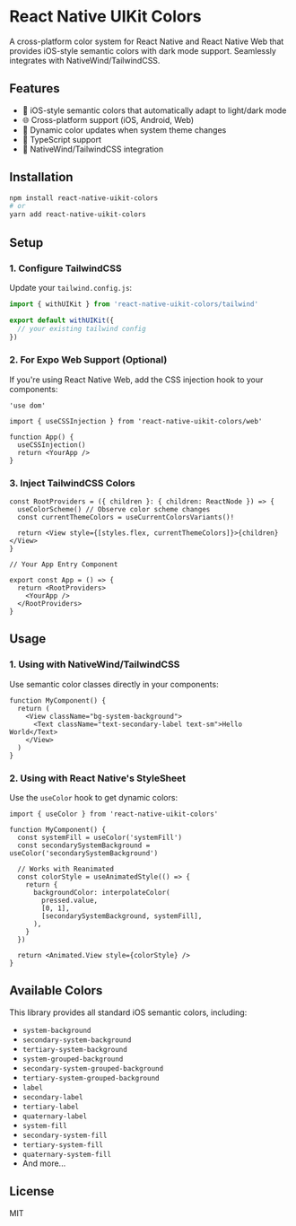 # React Native UIKit Colors

A cross-platform color system for React Native and React Native Web that provides iOS-style semantic colors with dark mode support. Seamlessly integrates with NativeWind/TailwindCSS.

## Features

- 🎨 iOS-style semantic colors that automatically adapt to light/dark mode
- 🌐 Cross-platform support (iOS, Android, Web)
- 🔄 Dynamic color updates when system theme changes
- 🎯 TypeScript support
- 🌊 NativeWind/TailwindCSS integration

## Installation

```bash
npm install react-native-uikit-colors
# or
yarn add react-native-uikit-colors
```

## Setup

### 1. Configure TailwindCSS

Update your `tailwind.config.js`:

```js
import { withUIKit } from 'react-native-uikit-colors/tailwind'

export default withUIKit({
  // your existing tailwind config
})
```

### 2. For Expo Web Support (Optional)

If you're using React Native Web, add the CSS injection hook to your components:

```tsx
'use dom'

import { useCSSInjection } from 'react-native-uikit-colors/web'

function App() {
  useCSSInjection()
  return <YourApp />
}
```

### 3. Inject TailwindCSS Colors

```tsx
const RootProviders = ({ children }: { children: ReactNode }) => {
  useColorScheme() // Observe color scheme changes
  const currentThemeColors = useCurrentColorsVariants()!

  return <View style={[styles.flex, currentThemeColors]}>{children}</View>
}

// Your App Entry Component

export const App = () => {
  return <RootProviders>
    <YourApp />
  </RootProviders>
}
```

## Usage

### 1. Using with NativeWind/TailwindCSS

Use semantic color classes directly in your components:

```tsx
function MyComponent() {
  return (
    <View className="bg-system-background">
      <Text className="text-secondary-label text-sm">Hello World</Text>
    </View>
  )
}
```

### 2. Using with React Native's StyleSheet

Use the `useColor` hook to get dynamic colors:

```tsx
import { useColor } from 'react-native-uikit-colors'

function MyComponent() {
  const systemFill = useColor('systemFill')
  const secondarySystemBackground = useColor('secondarySystemBackground')

  // Works with Reanimated
  const colorStyle = useAnimatedStyle(() => {
    return {
      backgroundColor: interpolateColor(
        pressed.value,
        [0, 1],
        [secondarySystemBackground, systemFill],
      ),
    }
  })

  return <Animated.View style={colorStyle} />
}
```

## Available Colors

This library provides all standard iOS semantic colors, including:

- `system-background`
- `secondary-system-background`
- `tertiary-system-background`
- `system-grouped-background`
- `secondary-system-grouped-background`
- `tertiary-system-grouped-background`
- `label`
- `secondary-label`
- `tertiary-label`
- `quaternary-label`
- `system-fill`
- `secondary-system-fill`
- `tertiary-system-fill`
- `quaternary-system-fill`
- And more...

## License

MIT
